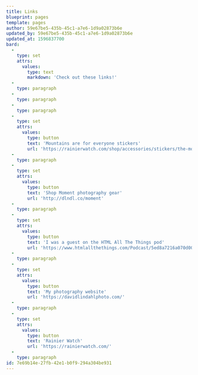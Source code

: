 ```yaml
---
title: Links
blueprint: pages
template: pages
author: 59e67be5-435b-45c1-a7e6-1d9a02873b6e
updated_by: 59e67be5-435b-45c1-a7e6-1d9a02873b6e
updated_at: 1596837700
bard:
  -
    type: set
    attrs:
      values:
        type: text
        markdown: 'Check out these links!'
  -
    type: paragraph
  -
    type: paragraph
  -
    type: paragraph
  -
    type: set
    attrs:
      values:
        type: button
        text: 'Mountains are for everyone stickers'
        url: 'https://rainierwatch.com/shop/accessories/stickers/the-mountains-are-for-everyone/'
  -
    type: paragraph
  -
    type: set
    attrs:
      values:
        type: button
        text: 'Shop Moment photography gear'
        url: 'http://dlndl.co/moment'
  -
    type: paragraph
  -
    type: set
    attrs:
      values:
        type: button
        text: 'I was a guest on the HTML All The Things pod'
        url: 'https://www.htmlallthethings.com/Podcast/5ed8a7216a070d0011eb65bd'
  -
    type: paragraph
  -
    type: set
    attrs:
      values:
        type: button
        text: 'My photography website'
        url: 'https://davidlindahlphoto.com/'
  -
    type: paragraph
  -
    type: set
    attrs:
      values:
        type: button
        text: 'Rainier Watch'
        url: 'https://rainierwatch.com/'
  -
    type: paragraph
id: 7e69b14e-27fb-42e1-b0f9-294a304be931
---
```

